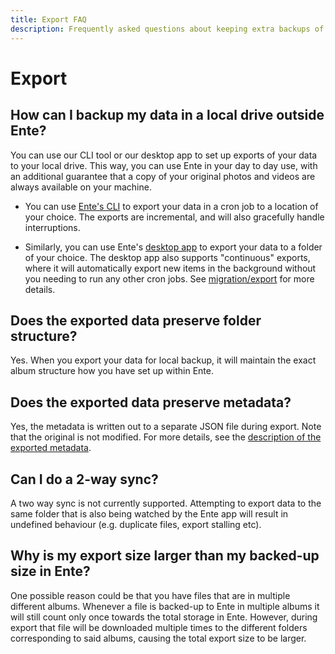 ```yaml
---
title: Export FAQ
description: Frequently asked questions about keeping extra backups of your data
---
```


# Export

## How can I backup my data in a local drive outside Ente?

You can use our CLI tool or our desktop app to set up exports of your data
to your local drive. This way, you can use Ente in your day to day use, with an additional guarantee that a copy of your original photos and videos are
always available on your machine.

- You can use [Ente's CLI](https://github.com/ente-io/ente/tree/main/cli#export)
  to export your data in a cron job to a location of your choice. The exports
  are incremental, and will also gracefully handle interruptions.

- Similarly, you can use Ente's [desktop app](https://ente.io/download/desktop)
  to export your data to a folder of your choice. The desktop app also supports
  "continuous" exports, where it will automatically export new items in the
  background without you needing to run any other cron jobs. See
  [migration/export](/photos/migration/export/) for more details.

## Does the exported data preserve folder structure?

Yes. When you export your data for local backup, it will maintain the exact
album structure how you have set up within Ente.

## Does the exported data preserve metadata?

Yes, the metadata is written out to a separate JSON file during export. Note
that the original is not modified. For more details, see the
[description of the exported metadata](/photos/faq/metadata#export).

## Can I do a 2-way sync?

A two way sync is not currently supported. Attempting to export data to the same
folder that is also being watched by the Ente app will result in undefined
behaviour (e.g. duplicate files, export stalling etc).

## Why is my export size larger than my backed-up size in Ente?

One possible reason could be that you have files that are in multiple different
albums. Whenever a file is backed-up to Ente in multiple albums it will still
count only once towards the total storage in Ente. However, during export that
file will be downloaded multiple times to the different folders corresponding to
said albums, causing the total export size to be larger.
